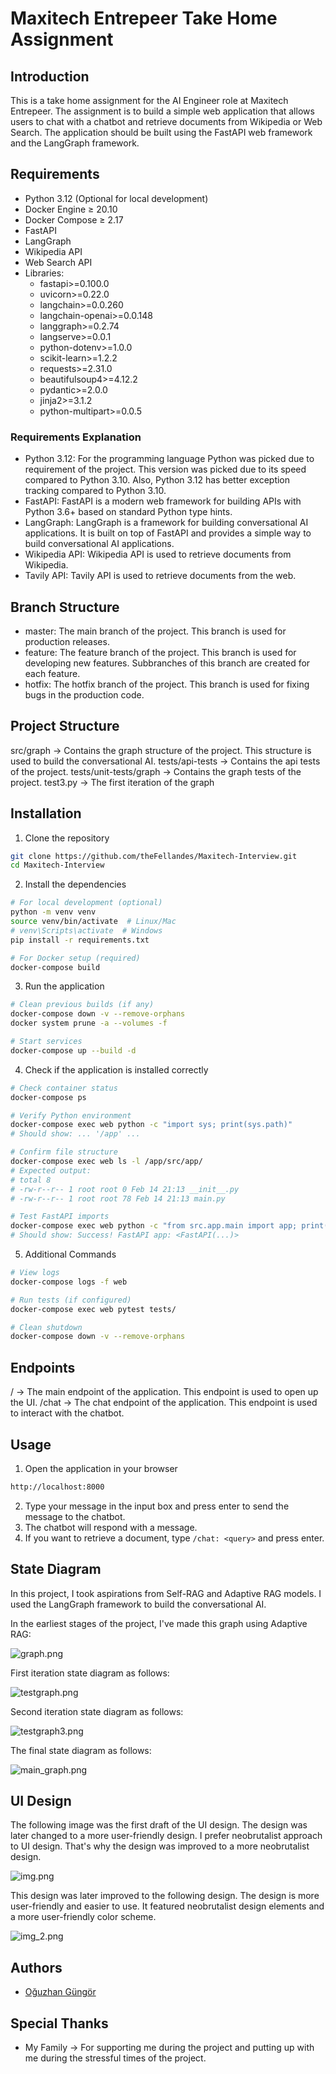 # Maxitech Entrepeer Take Home Assignment

## Introduction
This is a take home assignment for the AI Engineer role at Maxitech Entrepeer. 
The assignment is to build a simple web application 
that allows users to chat with a chatbot and retrieve documents from Wikipedia or Web Search. 
The application should be built using the FastAPI web framework and the LangGraph framework.

## Requirements
- Python 3.12 (Optional for local development)
- Docker Engine ≥ 20.10
- Docker Compose ≥ 2.17
- FastAPI
- LangGraph
- Wikipedia API
- Web Search API
- Libraries:
  - fastapi>=0.100.0
  - uvicorn>=0.22.0
  - langchain>=0.0.260
  - langchain-openai>=0.0.148
  - langgraph>=0.2.74
  - langserve>=0.0.1
  - python-dotenv>=1.0.0
  - scikit-learn>=1.2.2
  - requests>=2.31.0
  - beautifulsoup4>=4.12.2
  - pydantic>=2.0.0
  - jinja2>=3.1.2
  - python-multipart>=0.0.5

### Requirements Explanation
- Python 3.12: For the programming language Python was picked due to requirement of the project. This version was picked
due to its speed compared to Python 3.10. Also, Python 3.12 has better exception tracking compared to Python 3.10.
- FastAPI: FastAPI is a modern web framework for building APIs with Python 3.6+ based on standard Python type hints.
- LangGraph: LangGraph is a framework for building conversational AI applications. It is built on top of FastAPI and
provides a simple way to build conversational AI applications.
- Wikipedia API: Wikipedia API is used to retrieve documents from Wikipedia.
- Tavily API: Tavily API is used to retrieve documents from the web.

## Branch Structure
- master: The main branch of the project. This branch is used for production releases.
- feature: The feature branch of the project. This branch is used for developing new features. Subbranches of this branch are created for each feature.
- hotfix: The hotfix branch of the project. This branch is used for fixing bugs in the production code.

## Project Structure
src/graph -> Contains the graph structure of the project. This structure is used to build the conversational AI.
tests/api-tests -> Contains the api tests of the project.
tests/unit-tests/graph -> Contains the graph tests of the project.
test3.py -> The first iteration of the graph

## Installation
1. Clone the repository
```bash
git clone https://github.com/theFellandes/Maxitech-Interview.git
cd Maxitech-Interview
```
2. Install the dependencies
```bash
# For local development (optional)
python -m venv venv
source venv/bin/activate  # Linux/Mac
# venv\Scripts\activate  # Windows
pip install -r requirements.txt

# For Docker setup (required)
docker-compose build
```
3. Run the application
```bash
# Clean previous builds (if any)
docker-compose down -v --remove-orphans
docker system prune -a --volumes -f

# Start services
docker-compose up --build -d
```
4. Check if the application is installed correctly
```bash
# Check container status
docker-compose ps

# Verify Python environment
docker-compose exec web python -c "import sys; print(sys.path)"
# Should show: ... '/app' ...

# Confirm file structure
docker-compose exec web ls -l /app/src/app/
# Expected output:
# total 8
# -rw-r--r-- 1 root root 0 Feb 14 21:13 __init__.py
# -rw-r--r-- 1 root root 78 Feb 14 21:13 main.py

# Test FastAPI imports
docker-compose exec web python -c "from src.app.main import app; print(f'Success! FastAPI app: {app}')"
# Should show: Success! FastAPI app: <FastAPI(...)>
```
5. Additional Commands
```bash
# View logs
docker-compose logs -f web

# Run tests (if configured)
docker-compose exec web pytest tests/

# Clean shutdown
docker-compose down -v --remove-orphans
```

## Endpoints
/ -> The main endpoint of the application. This endpoint is used to open up the UI.
/chat -> The chat endpoint of the application. This endpoint is used to interact with the chatbot.

## Usage
1. Open the application in your browser
```bash
http://localhost:8000
```
2. Type your message in the input box and press enter to send the message to the chatbot.
3. The chatbot will respond with a message.
4. If you want to retrieve a document, type `/chat: <query>` and press enter.

## State Diagram

In this project, I took aspirations from Self-RAG and Adaptive RAG models. I used the LangGraph framework to build the conversational AI.

In the earliest stages of the project, I've made this graph using Adaptive RAG:

![graph.png](md-resources/graph.png)

First iteration state diagram as follows:

![testgraph.png](md-resources/testgraph.png)

Second iteration state diagram as follows:

![testgraph3.png](tests%2Funit-tests%2Fgraph%2Ftestgraph3.png)
 
The final state diagram as follows:

![main_graph.png](md-resources%2Fmain_graph.png)

## UI Design

The following image was the first draft of the UI design. The design was later changed to a more user-friendly design. 
I prefer neobrutalist approach to UI design. That's why the design was improved to a more neobrutalist design.

![img.png](md-resources/img.png)

This design was later improved to the following design. The design is more user-friendly and easier to use. It featured
neobrutalist design elements and a more user-friendly color scheme.

![img_2.png](md-resources/img_2.png)

## Authors
- [Oğuzhan Güngör](https://github.com/theFellandes/)

## Special Thanks
- My Family -> For supporting me during the project and putting up with me during the stressful times of the project.

